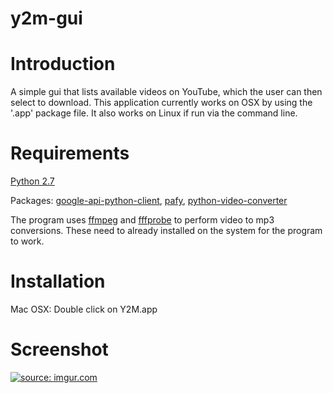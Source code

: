 # y2m-gui

Introduction
============

A simple gui that lists available videos on YouTube, which the user can then select to download.
This application currently works on OSX by using the '.app' package file. It also works on Linux if run via the command line.


Requirements
============

<a href="http://www.python.org">Python 2.7</a>

Packages: 
  <a href="https://code.google.com/p/google-api-python-client/">google-api-python-client</a>, 
  <a href="https://pypi.python.org/pypi/pafy/0.4.2">pafy</a>, 
  <a href="https://github.com/senko/python-video-converter">python-video-converter</a>
  
The program uses <a href="http://www.ffmpeg.org/download.html">ffmpeg</a> and <a href="http://www.ffmpeg.org/download.html">fffprobe</a>
to perform video to mp3 conversions. These need to already installed on the system for the program to work.


Installation
============

Mac OSX: Double click on Y2M.app


Screenshot
==========

<a href="http://imgur.com/U4pWXjs"><img src="http://i.imgur.com/U4pWXjsm.png" title="source: imgur.com" /></a>
